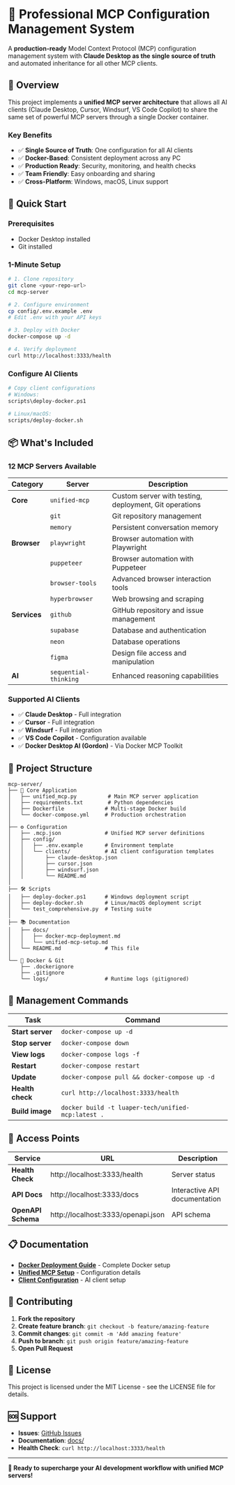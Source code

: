 # 🚀 Professional MCP Configuration Management System

A **production-ready** Model Context Protocol (MCP) configuration management system with **Claude Desktop as the single source of truth** and automated inheritance for all other MCP clients.

## 🎯 **Overview**

This project implements a **unified MCP server architecture** that allows all AI clients (Claude Desktop, Cursor, Windsurf, VS Code Copilot) to share the same set of powerful MCP servers through a single Docker container.

### **Key Benefits**
- ✅ **Single Source of Truth**: One configuration for all AI clients
- ✅ **Docker-Based**: Consistent deployment across any PC
- ✅ **Production Ready**: Security, monitoring, and health checks
- ✅ **Team Friendly**: Easy onboarding and sharing
- ✅ **Cross-Platform**: Windows, macOS, Linux support

## 🚀 **Quick Start**

### **Prerequisites**
- Docker Desktop installed
- Git installed

### **1-Minute Setup**
```bash
# 1. Clone repository
git clone <your-repo-url>
cd mcp-server

# 2. Configure environment
cp config/.env.example .env
# Edit .env with your API keys

# 3. Deploy with Docker
docker-compose up -d

# 4. Verify deployment
curl http://localhost:3333/health
```

### **Configure AI Clients**
```bash
# Copy client configurations
# Windows:
scripts\deploy-docker.ps1

# Linux/macOS:
scripts/deploy-docker.sh
```

## 📦 **What's Included**

### **12 MCP Servers Available**
| Category | Server | Description |
|----------|--------|-------------|
| **Core** | `unified-mcp` | Custom server with testing, deployment, Git operations |
| | `git` | Git repository management |
| | `memory` | Persistent conversation memory |
| **Browser** | `playwright` | Browser automation with Playwright |
| | `puppeteer` | Browser automation with Puppeteer |
| | `browser-tools` | Advanced browser interaction tools |
| | `hyperbrowser` | Web browsing and scraping |
| **Services** | `github` | GitHub repository and issue management |
| | `supabase` | Database and authentication |
| | `neon` | Database operations |
| | `figma` | Design file access and manipulation |
| **AI** | `sequential-thinking` | Enhanced reasoning capabilities |

### **Supported AI Clients**
- ✅ **Claude Desktop** - Full integration
- ✅ **Cursor** - Full integration
- ✅ **Windsurf** - Full integration
- ✅ **VS Code Copilot** - Configuration available
- ✅ **Docker Desktop AI (Gordon)** - Via Docker MCP Toolkit

## 📁 **Project Structure**

```
mcp-server/
├── 🐳 Core Application
│   ├── unified_mcp.py          # Main MCP server application
│   ├── requirements.txt        # Python dependencies
│   ├── Dockerfile             # Multi-stage Docker build
│   └── docker-compose.yml     # Production orchestration
│
├── ⚙️ Configuration
│   ├── .mcp.json              # Unified MCP server definitions
│   ├── config/
│   │   ├── .env.example       # Environment template
│   │   └── clients/           # AI client configuration templates
│   │       ├── claude-desktop.json
│   │       ├── cursor.json
│   │       ├── windsurf.json
│   │       └── README.md
│
├── 🛠️ Scripts
│   ├── deploy-docker.ps1      # Windows deployment script
│   ├── deploy-docker.sh       # Linux/macOS deployment script
│   └── test_comprehensive.py  # Testing suite
│
├── 📚 Documentation
│   ├── docs/
│   │   ├── docker-mcp-deployment.md
│   │   └── unified-mcp-setup.md
│   └── README.md              # This file
│
└── 🔧 Docker & Git
    ├── .dockerignore
    ├── .gitignore
    └── logs/                  # Runtime logs (gitignored)
```

## 🔧 **Management Commands**

| Task | Command |
|------|---------|
| **Start server** | `docker-compose up -d` |
| **Stop server** | `docker-compose down` |
| **View logs** | `docker-compose logs -f` |
| **Restart** | `docker-compose restart` |
| **Update** | `docker-compose pull && docker-compose up -d` |
| **Health check** | `curl http://localhost:3333/health` |
| **Build image** | `docker build -t luaper-tech/unified-mcp:latest .` |

## 🔗 **Access Points**

| Service | URL | Description |
|---------|-----|-------------|
| **Health Check** | http://localhost:3333/health | Server status |
| **API Docs** | http://localhost:3333/docs | Interactive API documentation |
| **OpenAPI Schema** | http://localhost:3333/openapi.json | API schema |

## 📋 **Documentation**

- **[Docker Deployment Guide](docs/docker-mcp-deployment.md)** - Complete Docker setup
- **[Unified MCP Setup](docs/unified-mcp-setup.md)** - Configuration details
- **[Client Configuration](config/clients/README.md)** - AI client setup

## 🤝 **Contributing**

1. **Fork the repository**
2. **Create feature branch**: `git checkout -b feature/amazing-feature`
3. **Commit changes**: `git commit -m 'Add amazing feature'`
4. **Push to branch**: `git push origin feature/amazing-feature`
5. **Open Pull Request**

## 📄 **License**

This project is licensed under the MIT License - see the LICENSE file for details.

## 🆘 **Support**

- **Issues**: [GitHub Issues](https://github.com/your-org/mcp-server/issues)
- **Documentation**: [docs/](docs/)
- **Health Check**: `curl http://localhost:3333/health`

---

**🎉 Ready to supercharge your AI development workflow with unified MCP servers!**
